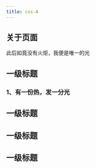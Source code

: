 ```yaml
---
title: css-A
---
```

## 关于页面

此后如竟没有火炬，我便是唯一的光

## 一级标题

### 1、有一份热，发一分光

## 一级标题
## 一级标题
## 一级标题